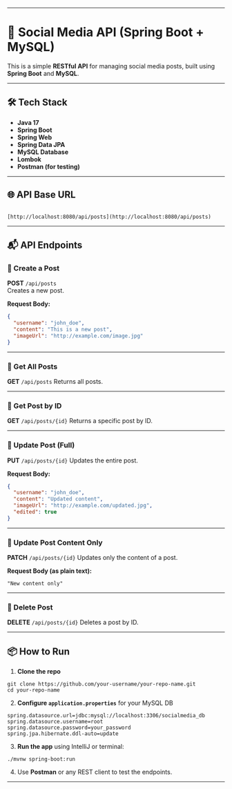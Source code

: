 

---


# 📸 Social Media API (Spring Boot + MySQL)

This is a simple **RESTful API** for managing social media posts, built using **Spring Boot** and **MySQL**.

---

## 🛠️ Tech Stack

- **Java 17**
- **Spring Boot**
- **Spring Web**
- **Spring Data JPA**
- **MySQL Database**
- **Lombok**
- **Postman (for testing)**

---

## 🌐 API Base URL

```

[http://localhost:8080/api/posts](http://localhost:8080/api/posts)

````

---

## 📬 API Endpoints

### 🔹 Create a Post

**POST** `/api/posts`  
Creates a new post.

**Request Body:**

```json
{
  "username": "john_doe",
  "content": "This is a new post",
  "imageUrl": "http://example.com/image.jpg"
}
````

---

### 🔹 Get All Posts

**GET** `/api/posts`
Returns all posts.

---

### 🔹 Get Post by ID

**GET** `/api/posts/{id}`
Returns a specific post by ID.

---

### 🔹 Update Post (Full)

**PUT** `/api/posts/{id}`
Updates the entire post.

**Request Body:**

```json
{
  "username": "john_doe",
  "content": "Updated content",
  "imageUrl": "http://example.com/updated.jpg",
  "edited": true
}
```

---

### 🔹 Update Post Content Only

**PATCH** `/api/posts/{id}`
Updates only the content of a post.

**Request Body (as plain text):**

```
"New content only"
```

---

### 🔹 Delete Post

**DELETE** `/api/posts/{id}`
Deletes a post by ID.

---

## 📦 How to Run

1. **Clone the repo**

```
git clone https://github.com/your-username/your-repo-name.git
cd your-repo-name
```

2. **Configure `application.properties`** for your MySQL DB

```properties
spring.datasource.url=jdbc:mysql://localhost:3306/socialmedia_db
spring.datasource.username=root
spring.datasource.password=your_password
spring.jpa.hibernate.ddl-auto=update
```

3. **Run the app** using IntelliJ or terminal:

```
./mvnw spring-boot:run
```

4. Use **Postman** or any REST client to test the endpoints.

---


